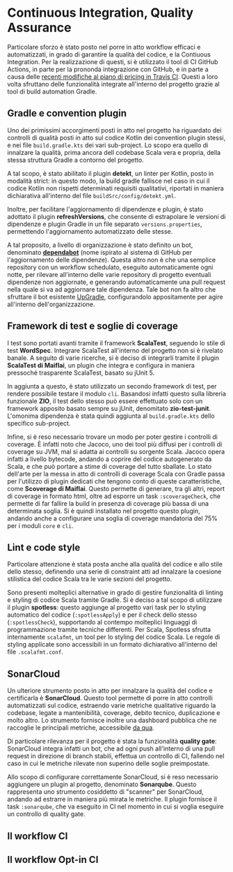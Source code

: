 # Continuous Integration, Quality Assurance

<!-- Descrizione dei workflow finalizzati a CI e QA incluso sonarcloud,
quando scattano, regole di protezione dei branch, flusso di PR
(no release ancora in questo capitolo), build automation, coverage, scoverage,
framework di test (anche quello di zio), sonarqube, maiflai -->

Particolare sforzo è stato posto nel porre in atto workflow efficaci e
automatizzati, in grado di garantire la qualità del codice, e la Contiuous
Integration. Per la realizzazione di questi, si è utilizzato il tool di CI
GitHub Actions, in parte per la prononda integrazione con GitHub, e in parte a
causa delle
[recenti modifiche al piano di pricing in Travis CI](https://blog.travis-ci.com/2020-11-02-travis-ci-new-billing).
Questi a loro volta sfruttano delle funzionalità integrate all'interno del
progetto grazie al tool di build automation Gradle.

## Gradle e convention plugin

Uno dei primissimi accorgimenti posti in atto nel progetto ha riguardato dei
controlli di qualità posti in atto sul codice Kotlin dei convention plugin
stessi, e nei file `build.gradle.kts` dei vari sub-project. Lo scopo era quello
di innalzare la qualità, prima ancora dell codebase Scala vera e propria, della
stessa struttura Gradle a contorno del progetto.

A tal scopo, è stato abilitato il plugin **detekt**, un linter per Kotlin, posto
in modalità strict: in questo modo, la build gradle fallisce nel caso in cui il
codice Kotlin non rispetti determinati requisiti qualitativi, riportati in
maniera dichiarativa all'interno del file `buildSrc/config/detekt.yml`.

Inoltre, per facilitare l'aggiornamento di dipendenze e plugin, è stato adottato
il plugin **refreshVersions**, che consente di estrapolare le versioni di
dipendenze e plugin Gradle in un file separato `versions.properties`,
permettendo l'aggiornamento automatizzato delle stesse.

A tal proposito, a livello di organizzazione è stato definito un bot, denominato
**[dependabot](https://github.com/scalaquest/Dependabot)** (nome ispirato al
sistema di GitHub per l'aggiornamento delle dipendenze). Questa altro non è che
una semplice repository con un workflow schedulato, eseguito automaticamente
ogni notte, per rilevare all'interno delle varie repository di progetto
eventuali dipendenze non aggiornate, e generando automaticamente una pull
request nella quale si va ad aggiornare tale dipendenza. Tale bot non fa altro
che sfruttare il bot esistente [UpGradle](https://github.com/DanySK/upgradle),
configurandolo appositamente per agire all'interno dell'organizzazione.

## Framework di test e soglie di coverage

I test sono portati avanti tramite il framework **ScalaTest**, seguendo lo stile
di test **WordSpec**. Integrare ScalaTest all'interno del progetto non si è
rivelato banale. A seguito di varie ricerche, si è deciso di integrarli tramite
il plugin **ScalaTest di Maiflai**, un plugin che integra e configura in maniera
pressoché trasparente ScalaTest, basato su jUnit 5.

In aggiunta a questo, è stato utilizzato un secondo framework di test, per
rendere possibile testare il modulo `cli`. Basandosi infatti questo sulla
libreria funzionale **ZIO**, il test dello stesso può essere effettuato solo con
un framework apposito basato sempre su jUnit, denomitato **zio-test-junit**.
L'omonima dipendenza è stata quindi aggiunta al `build.gradle.kts` dello
specifico sub-project.

Infine, si è reso necessario trovare un modo per poter gestire i controlli di
coverage. È infatti noto che Jacoco, uno dei tool più diffusi per i controlli di
coverage su JVM, mal si adatta ai controlli su sorgente Scala. Jacoco opera
infatti a livello bytecode, andando a coprire del codice autogenerato da Scala,
e che può portare a stime di coverage del tutto sballate. Lo stato dell'arte per
la messa in atto di controlli di coverage Scala con Gradle passa per l'utilizzo
di plugin dedicati che tengono conto di queste caratteristiche, come **Scoverage
di Maiflai**. Questo permette di generare, tra gli altri, report di coverage in
formato html, oltre ad esporre un task `:scoverageCheck`, che permette di far
fallire la build in presenza di coverage più bassa di una determinata soglia. Si
è quindi installato nel progetto questo plugin, andando anche a configurare una
soglia di coverage mandatoria del 75% per i moduli `core` e `cli`.

## Lint e code style

Particolare attenzione è stata posta anche alla qualità del codice e allo stile
dello stesso, definendo una serie di constraint atti ad innalzare la coesione
stilistica del codice Scala tra le varie sezioni del progetto.

Sono presenti molteplici alternative in grado di gestire funzionalità di linting
e styling di codice Scala tramite Gradle. Si è deciso a tal scopo di utilizzare
il plugin **spotless**: questo aggiunge al progetto vari task per lo styling
automatico del codice (`:spotlessApply`) e per il check dello stesso
(`:spotlessCheck`), supportando al contempo molteplici linguaggi di
programmazione tramite tecniche differenti. Per Scala, Spotless sfrutta
internamente `scalafmt`, un tool per lo styling del codice Scala. Le regole di
styling applicate sono accessibili in un formato dichiarativo all'interno del
file `.scalafmt.conf`.

## SonarCloud

Un ulteriore strumento posto in atto per innalzare la qualità del codice e
certificarla è **SonarCloud**. Questo tool permette di porre in atto controlli
automatizzati sul codice, estraendo varie metriche qualitative riguardo la
codebase, legate a mantenibilità, coverage, debito tecnico, duplicazione e molto
altro. Lo strumento fornisce inoltre una dashboard pubblica che ne raccoglie le
principali metriche, accessibile
[da qua](https://sonarcloud.io/dashboard?id=scalaquest_PPS-19-ScalaQuest).

Di particolare rilevanza per il progetto è stata la funzionalità **quality
gate**: SonarCloud integra infatti un bot, che ad ogni push all'interno di una
pull request in direzione di branch stabili, effettua un controllo di CI,
fallendo nel caso in cui le metriche rilevate non superino delle soglie
preimpostate.

Allo scopo di configurare correttamente SonarCloud, si è reso necessario
aggiungere un plugin al progetto, denominato **Sonarqube**. Questo rappresenta
uno strumento cosiddetto di "scanner" per SonarCloud, andando ad estrarre in
maniera più mirata le metriche. Il plugin fornisce il task `:sonarqube`, che va
eseguito in CI nel momento in cui si voglia eseguire un controllo di quality
gate.

## Il workflow CI

## Il workflow Opt-in CI
